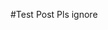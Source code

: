 <!--{"TITLE":"Test Post","DATE":1436401040,"UPDATED":1436401040,"ID":3,"CATEGORIES":[["testing"],["testing"]]}-->
#Test Post
Pls ignore